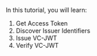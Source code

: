 In this tutorial, you will learn:

1. Get Access Token
1. Discover Issuer Identifiers
1. Issue VC-JWT
1. Verify VC-JWT
